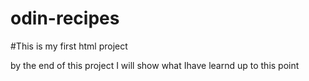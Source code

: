 # odin-recipes
#This is my first html project

by the end of this project I will show what Ihave learnd up to this point
